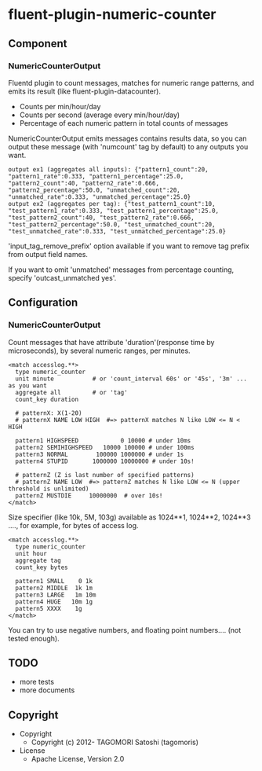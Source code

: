 # fluent-plugin-numeric-counter

## Component

### NumericCounterOutput

Fluentd plugin to count messages, matches for numeric range patterns, and emits its result (like fluent-plugin-datacounter).

- Counts per min/hour/day
- Counts per second (average every min/hour/day)
- Percentage of each numeric pattern in total counts of messages

NumericCounterOutput emits messages contains results data, so you can output these message (with 'numcount' tag by default) to any outputs you want.

    output ex1 (aggregates all inputs): {"pattern1_count":20, "pattern1_rate":0.333, "pattern1_percentage":25.0, "pattern2_count":40, "pattern2_rate":0.666, "pattern2_percentage":50.0, "unmatched_count":20, "unmatched_rate":0.333, "unmatched_percentage":25.0}
    output ex2 (aggregates per tag): {"test_pattern1_count":10, "test_pattern1_rate":0.333, "test_pattern1_percentage":25.0, "test_pattern2_count":40, "test_pattern2_rate":0.666, "test_pattern2_percentage":50.0, "test_unmatched_count":20, "test_unmatched_rate":0.333, "test_unmatched_percentage":25.0}

'input\_tag\_remove\_prefix' option available if you want to remove tag prefix from output field names.

If you want to omit 'unmatched' messages from percentage counting, specify 'outcast_unmatched yes'.

## Configuration

### NumericCounterOutput

Count messages that have attribute 'duration'(response time by microseconds), by several numeric ranges, per minutes.

    <match accesslog.**>
      type numeric_counter
      unit minute           # or 'count_interval 60s' or '45s', '3m' ... as you want
      aggregate all         # or 'tag'
      count_key duration

      # patternX: X(1-20)
      # patternX NAME LOW HIGH  #=> patternX matches N like LOW <= N < HIGH

      pattern1 HIGHSPEED            0 10000 # under 10ms
      pattern2 SEMIHIGHSPEED   10000 100000 # under 100ms
      pattern3 NORMAL        100000 1000000 # under 1s
      pattern4 STUPID       1000000 10000000 # under 10s!
      
      # patternZ (Z is last number of specified patterns)
      # patternZ NAME LOW  #=> patternZ matches N like LOW <= N (upper threshold is unlimited)
      patternZ MUSTDIE     10000000  # over 10s!
    </match>

Size specifier (like 10k, 5M, 103g) available as 1024\*\*1, 1024\*\*2, 1024\*\*3 ...., for example, for bytes of access log.

    <match accesslog.**>
      type numeric_counter
      unit hour
      aggregate tag
      count_key bytes
      
      pattern1 SMALL    0 1k
      pattern2 MIDDLE  1k 1m
      pattern3 LARGE   1m 10m
      pattern4 HUGE   10m 1g
      pattern5 XXXX    1g
    </match>

You can try to use negative numbers, and floating point numbers.... (not tested enough).

## TODO

* more tests
* more documents

## Copyright

* Copyright
  * Copyright (c) 2012- TAGOMORI Satoshi (tagomoris)
* License
  * Apache License, Version 2.0
